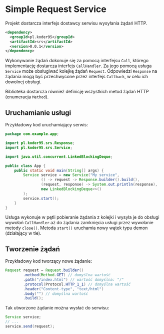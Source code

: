 # Simple Request Service
Projekt dostarcza interfejs dostawcy serwisu wysyłania żądań HTTP.
```xml
<dependency>
  <groupId>pl.koder95</groupId>
  <artifactId>srs</artifactId>
  <version>0.0.1</version>
</dependency>
```

Wykonywanie żądań dokonuje się za pomocą interfejsu `Call`, którego implementację dostarcza interfejs `CallHandler`.
Za jego pomocą usługa `Service` może obsługiwać kolejkę żądań `Request`. Odpowiedzi `Response` na żądania mogą być przechwycone
przez interfejs `Callback`, w celu ich dowolnej obsługi.

Biblioteka dostarcza również definicję wszystkich metod żądań HTTP (enumeracja `Method`).


## Uruchamianie usługi
Przykładowy kod uruchamiający serwis:
```java
package com.example.app;

import pl.koder95.srs.Response;
import pl.koder95.srs.Service;

import java.util.concurrent.LinkedBlockingDeque;

public class App {
    public static void main(String[] args) {
        Service service = new Service("My service",
                () -> request -> Response.builder().build(),
                (request, response) -> System.out.println(response),
                new LinkedBlockingDeque<>()
        );
        service.start();
    }
}
```
Usługa wykonuje w pętli pobieranie żądania z kolejki i wysyła je do obsługi wywołań `CallHandler` aż
do żądania zamknięcia usługi przez wywołanie metody `close()`.
Metoda `start()` uruchamia nowy wątek typu demon (działający w tle).

## Tworzenie żądań
Przykładowy kod tworzący nowe żądanie:

```java
Request request = Request.builder()
        .method(Method.GET) // domyślna wartość
        .path("/index.html") // wartość domyślna: "/"
        .protocol(Protocol.HTTP_1_1) // domyślna wartość
        .header("Content-type", "text/html")
        .body("") // domyślna wartość
        .build();
```
Tak utworzone żądanie można wysłać do serwisu:
```java
Service service;
// ...
service.send(request);
```
